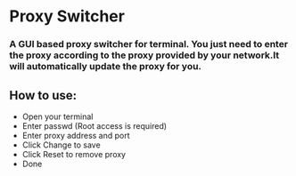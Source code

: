 # Proxy Switcher
### A GUI based proxy switcher for terminal. You just need to enter the proxy according to the proxy provided by your network.It will automatically update the proxy for you.
## How to use:
  - Open your terminal
  - Enter passwd (Root access is required)
  - Enter proxy address and port
  - Click Change to save
  - Click Reset to remove proxy
  - Done
